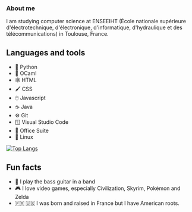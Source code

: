 ### About me

<!--
**Sweb23/Sweb23** is a ✨ _special_ ✨ repository because its `README.md` (this file) appears on your GitHub profile.

Here are some ideas to get you started:

- 🔭 I’m currently working on ...
- 🌱 I’m currently learning ...
- 👯 I’m looking to collaborate on ...
- 🤔 I’m looking for help with ...
- 💬 Ask me about ...
- 📫 How to reach me: ...
- 😄 Pronouns: ...
- ⚡ Fun fact: ...
-->

I am studying computer science at ENSEEIHT (École nationale supérieure d'électrotechnique, d'électronique, d'informatique, d'hydraulique et des télécommunications) in Toulouse, France. 

## Languages and tools
- 🐍 Python
- 🐫 OCaml
- 🕸️ HTML
- 🖌️ CSS
- 🖱️ Javascript
- ☕ Java
- ⚙️ Git
- 🪟 Visual Studio Code
- 🏢 Office Suite
- 🐧 Linux

[![Top Langs](https://github-readme-stats.vercel.app/api/top-langs/?username=Sweb23&layout=compact)](https://github.com/anuraghazra/github-readme-stats)

## Fun facts
- 🎸 I play the bass guitar in a band
- 🎮 I love video games, especially Civilization, Skyrim, Pokémon and Zelda
- 🇫🇷 🇺🇸 I was born and raised in France but I have American roots.

